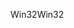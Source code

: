 <span data-ttu-id="84006-101">Win32</span><span class="sxs-lookup"><span data-stu-id="84006-101">Win32</span></span>